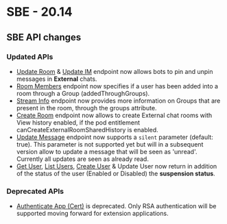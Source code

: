 # SBE - 20.14

## SBE API changes

### **Updated APIs**

* [Update Room](https://developers.symphony.com/restapi/reference/update-room-v3) & [Update IM](https://developers.symphony.com/restapi/reference/update-im) endpoint now allows bots to pin and unpin messages in **External** chats.
* [Room Members](https://developers.symphony.com/restapi/reference/room-members) endpoint now specifies if a user has been added into a room through a Group (addedThroughGroups).
* [Stream Info](https://developers.symphony.com/restapi/reference/stream-info-v2) endpoint now provides more information on Groups that are present in the room, through the groups attribute.
* [Create Room](https://developers.symphony.com/restapi/reference/create-room-v3) endpoint now allows to create External chat rooms with View history enabled, if the pod entitlement canCreateExternalRoomSharedHistory is enabled.
* [Update Message](https://developers.symphony.com/restapi/reference/update-message-v4) endpoint now supports a `silent` parameter (default: true). This parameter is not supported yet but will in a subsequent version allow to update a message that will be seen as 'unread'. Currently all updates are seen as already read.
* [Get User](https://developers.symphony.com/restapi/reference/get-user-v2), [List Users](https://developers.symphony.com/restapi/reference/list-users-v2), [Create User](https://developers.symphony.com/restapi/reference/create-user-v2) & Update User now return in addition of the status of the user (Enabled or Disabled) the **suspension status**.

### **Deprecated APIs**

* [Authenticate App (Cert)](https://developers.symphony.com/restapi/reference/application-authenticate) is deprecated. Only RSA authentication will be supported moving forward for extension applications.
